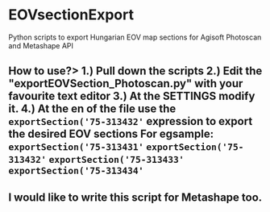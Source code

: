 # EOVsectionExport
Python scripts to export Hungarian EOV map sections for Agisoft Photoscan and Metashape API 

<h2>How to use?>
1.) Pull down the scripts
2.) Edit the "exportEOVSection_Photoscan.py" with your favourite text editor
3.) At the SETTINGS modify it.
4.) At the en of the file use the <code>exportSection('75-313432'</code> expression to export the desired EOV sections
   For egsample:
   <code>exportSection('75-313431'</code>
   <code>exportSection('75-313432'</code>
   <code>exportSection('75-313433'</code>
   <code>exportSection('75-313434'</code>
   
<h2>I would like to write this script for Metashape too.
